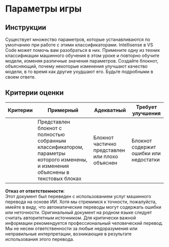 # Параметры игры

## Инструкции

Существует множество параметров, которые устанавливаются по умолчанию при работе с этими классификаторами. Intellisense в VS Code может помочь вам разобраться в них. Примените одну из техник классификации машинного обучения в этом уроке и повторно обучите модели, изменяя различные значения параметров. Создайте блокнот, объясняющий, почему некоторые изменения улучшают качество модели, в то время как другие ухудшают его. Будьте подробными в своем ответе.

## Критерии оценки

| Критерии     | Примерный                                                                                                             | Адекватный                                           | Требует улучшения             |
| ------------ | -------------------------------------------------------------------------------------------------------------------- | --------------------------------------------------- | ----------------------------- |
|              | Представлен блокнот с полностью собранным классификатором, параметры которого изменены, и изменения объяснены в текстовых блоках | Блокнот частично представлен или плохо объяснен    | Блокнот содержит ошибки или недостатки |

**Отказ от ответственности**:  
Этот документ был переведен с использованием услуг машинного перевода на основе ИИ. Хотя мы стремимся к точности, пожалуйста, имейте в виду, что автоматические переводы могут содержать ошибки или неточности. Оригинальный документ на родном языке следует считать авторитетным источником. Для критически важной информации рекомендуется профессиональный человеческий перевод. Мы не несем ответственности за любые недоразумения или неправильные интерпретации, возникающие в результате использования этого перевода.